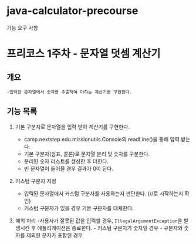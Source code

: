 # java-calculator-precourse

기능 요구 사항

# 프리코스 1주차 - 문자열 덧셈 계산기

## 개요
    -입력한 문자열에서 숫자를 추출하여 더하는 계산기를 구현한다.

## 기능 목록

1. 기본 구분자로 문자열을 입력 받아 계산기를 구현한다.
    - camp.nextstep.edu.missionutils.Console의 readLine()을 통해 입력 받는다.
    - 기본 구분자(쉼표, 콜론)로 문자열 분리 및 숫자를 구분한다.
    - 분리된 숫자 리스트를 생성한 후 더한다.
    - 빈 문자열이 들어올 경우 결과가 0이 된다.

2. 커스텀 구분자 지정
    - 입력된 문자열에서 커스텀 구분자를 사용하는지 판단한다. (//로 시작하는지 확인)
    - 커스텀 구분자가 있을 경우 기본 구분자를 대체한다.


3. 예외 처리 
    -사용자가 잘못된 값을 입력할 경우, `IllegalArgumentException`을 발생시킨 후 애플리케이션은 종료한다.
        - 커스텀 구분자가 숫자일 경우
        - 구분자와 숫자를 제외한 문자가 포함된 경우
